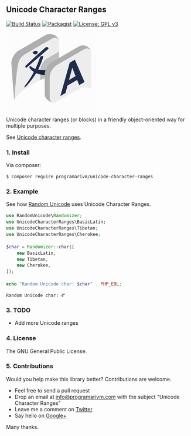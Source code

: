 ## Unicode Character Ranges

[![Build Status](https://travis-ci.org/programarivm/unicode-character-ranges.svg?branch=master)](https://travis-ci.org/programarivm/unicode-character-ranges)
[![Packagist](https://img.shields.io/packagist/dt/programarivm/unicode-character-ranges.svg)](https://packagist.org/packages/programarivm/unicode-character-ranges)
[![License: GPL v3](https://img.shields.io/badge/License-GPL%20v3-blue.svg)](https://www.gnu.org/licenses/gpl-3.0)
![Unicode Character Ranges](/resources/logo.jpg?raw=true)

Unicode character ranges (or blocks) in a friendly object-oriented way for multiple purposes.

See [Unicode character ranges](https://github.com/programarivm/unicode-character-ranges/tree/master/src).

### 1. Install

Via composer:

    $ composer require programarivm/unicode-character-ranges

### 2. Example

See how [Random Unicode](https://github.com/programarivm/random-unicode) uses Unicode Character Ranges.

```php
use RandomUnicode\Randomizer;
use UnicodeCharacterRanges\BasicLatin;
use UnicodeCharacterRanges\Tibetan;
use UnicodeCharacterRanges\Cherokee;

$char = Randomizer::char([
    new BasicLatin,
    new Tibetan,
    new Cherokee,
]);

echo "Random Unicode char: $char" . PHP_EOL;
```

    Random Unicode char: Ꮉ

### 3. TODO

- Add more Unicode ranges

### 4. License

The GNU General Public License.

### 5. Contributions

Would you help make this library better? Contributions are welcome.

- Feel free to send a pull request
- Drop an email at info@programarivm.com with the subject "Unicode Character Ranges"
- Leave me a comment on [Twitter](https://twitter.com/programarivm)
- Say hello on [Google+](https://plus.google.com/+Programarivm)

Many thanks.
